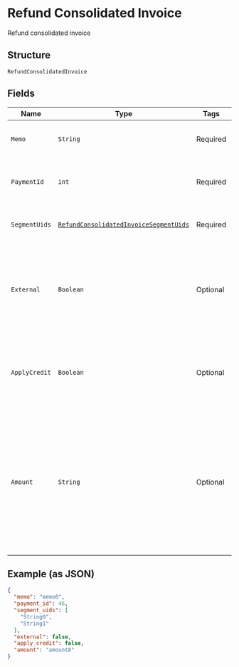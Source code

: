 
# Refund Consolidated Invoice

Refund consolidated invoice

## Structure

`RefundConsolidatedInvoice`

## Fields

| Name | Type | Tags | Description | Getter | Setter |
|  --- | --- | --- | --- | --- | --- |
| `Memo` | `String` | Required | A description for the refund | String getMemo() | setMemo(String memo) |
| `PaymentId` | `int` | Required | The ID of the payment to be refunded | int getPaymentId() | setPaymentId(int paymentId) |
| `SegmentUids` | [`RefundConsolidatedInvoiceSegmentUids`](../../doc/models/containers/refund-consolidated-invoice-segment-uids.md) | Required | This is a container for one-of cases. | RefundConsolidatedInvoiceSegmentUids getSegmentUids() | setSegmentUids(RefundConsolidatedInvoiceSegmentUids segmentUids) |
| `External` | `Boolean` | Optional | Flag that marks refund as external (no money is returned to the customer). Defaults to `false`. | Boolean getExternal() | setExternal(Boolean external) |
| `ApplyCredit` | `Boolean` | Optional | If set to true, creates credit and applies it to an invoice. Defaults to `false`. | Boolean getApplyCredit() | setApplyCredit(Boolean applyCredit) |
| `Amount` | `String` | Optional | The amount of payment to be refunded in decimal format. Example: "10.50". This will default to the full amount of the payment if not provided. | String getAmount() | setAmount(String amount) |

## Example (as JSON)

```json
{
  "memo": "memo0",
  "payment_id": 46,
  "segment_uids": [
    "String0",
    "String1"
  ],
  "external": false,
  "apply_credit": false,
  "amount": "amount8"
}
```

